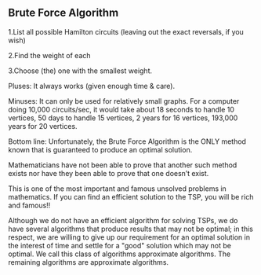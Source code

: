 
## Brute Force Algorithm

  1.List all possible Hamilton circuits (leaving out the exact reversals, if you wish)

  2.Find the weight of each

  3.Choose (the) one with the smallest weight.


Pluses: It always works (given enough time & care).

Minuses: It can only be used for relatively small graphs. For a computer doing 10,000 circuits/sec, it would take about 18 seconds to handle 10 vertices, 50 days to handle 15 vertices, 2 years for 16 vertices, 193,000 years for 20 vertices.

Bottom line: Unfortunately, the Brute Force Algorithm is the ONLY method known that is guaranteed to produce an optimal solution.

Mathematicians have not been able to prove that another such method exists nor have they been able to prove that one doesn’t exist.

This is one of the most important and famous unsolved problems in mathematics. If you can find an efficient solution to the TSP, you will be rich and famous!!

Although we do not have an efficient algorithm for solving TSPs, we do have several algorithms that produce results that may not be optimal; in this respect, we are willing to give up our requirement for an optimal solution in the interest of time and settle for a "good" solution which may not be optimal. We call this class of algorithms approximate algorithms. The remaining algorithms are approximate algorithms.
